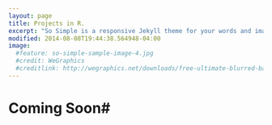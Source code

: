 ```yaml
---
layout: page
title: Projects in R. 
excerpt: "So Simple is a responsive Jekyll theme for your words and images."
modified: 2014-08-08T19:44:38.564948-04:00
image:
  #feature: so-simple-sample-image-4.jpg
  #credit: WeGraphics
  #creditlink: http://wegraphics.net/downloads/free-ultimate-blurred-background-pack/
---
```





# Coming Soon#


